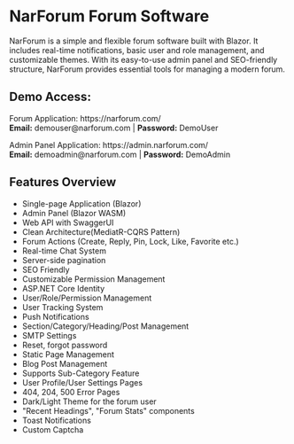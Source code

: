 # NarForum Forum Software

<p>NarForum is a simple and flexible forum software built with Blazor. It includes real-time notifications, basic user and role management, and customizable themes. With its easy-to-use admin panel and SEO-friendly structure, NarForum provides essential tools for managing a modern forum.</p>

<h2>Demo Access:</h2>
<p>Forum Application: https://narforum.com/ <br>
<b>Email:</b> demouser@narforum.com | <b>Password:</b> DemoUser</p>

<p>Admin Panel Application: https://admin.narforum.com/ <br>
<b>Email:</b> demoadmin@narforum.com | <b>Password:</b> DemoAdmin</p>

<h2>Features Overview</h2>
<ul>
    <li>Single-page Application (Blazor)</li>
    <li>Admin Panel (Blazor WASM)</li>
    <li>Web API with SwaggerUI</li>
    <li>Clean Architecture(MediatR-CQRS Pattern)</li>
    <li>Forum Actions (Create, Reply, Pin, Lock, Like, Favorite etc.)</li>
    <li>Real-time Chat System</li>
    <li>Server-side pagination</li>
    <li>SEO Friendly</li>
    <li>Customizable Permission Management</li>
    <li>ASP.NET Core Identity</li>
    <li>User/Role/Permission Management</li>
    <li>User Tracking System</li>
    <li>Push Notifications</li>
    <li>Section/Category/Heading/Post Management</li>
    <li>SMTP Settings</li>
    <li>Reset, forgot password</li>
    <li>Static Page Management</li>
    <li>Blog Post Management</li>
    <li>Supports Sub-Category Feature</li>
    <li>User Profile/User Settings Pages</li>
    <li>404, 204, 500 Error Pages</li>
    <li>Dark/Light Theme for the forum user</li>
    <li>"Recent Headings", "Forum Stats" components</li>
    <li>Toast Notifications</li>
	<li>Custom Captcha</li>
</ul>